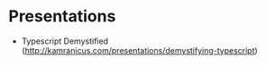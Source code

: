 # Presentations

- Typescript Demystified (http://kamranicus.com/presentations/demystifying-typescript)
